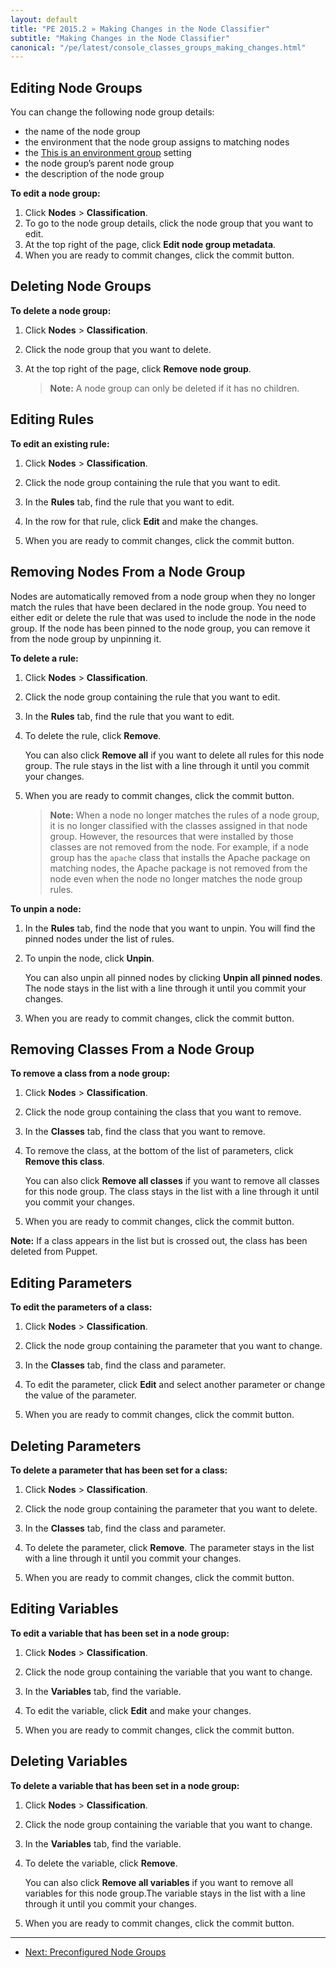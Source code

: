 ```yaml
---
layout: default
title: "PE 2015.2 » Making Changes in the Node Classifier"
subtitle: "Making Changes in the Node Classifier"
canonical: "/pe/latest/console_classes_groups_making_changes.html"
---
```



[environment_override]: ./console_classes_groups_environment_override.html

## Editing Node Groups

You can change the following node group details:

- the name of the node group
- the environment that the node group assigns to matching nodes
- the [This is an environment group][environment_override] setting
- the node group’s parent node group
- the description of the node group

**To edit a node group:**

1. Click **Nodes** > **Classification**.
2. To go to the node group details, click the node group that you want to edit.
3. At the top right of the page, click **Edit node group metadata**.
4. When you are ready to commit changes, click the commit button.

## Deleting Node Groups

**To delete a node group:**

1. Click **Nodes** > **Classification**.

2. Click the node group that you want to delete.

3. At the top right of the page, click **Remove node group**.

    > **Note:** A node group can only be deleted if it has no children.

## Editing Rules

**To edit an existing rule:**

1. Click **Nodes** > **Classification**.

2. Click the node group containing the rule that you want to edit.

3. In the **Rules** tab, find the rule that you want to edit.

4. In the row for that rule, click **Edit** and make the changes.

5. When you are ready to commit changes, click the commit button.

## Removing Nodes From a Node Group

Nodes are automatically removed from a node group when they no longer match the rules that have been declared in the node group. You need to either edit or delete the rule that was used to include the node in the node group. If the node has been pinned to the node group, you can remove it from the node group by unpinning it.

**To delete a rule:**

1. Click **Nodes** > **Classification**.

2. Click the node group containing the rule that you want to edit.

3. In the **Rules** tab, find the rule that you want to edit.

4. To delete the rule, click **Remove**.

   You can also click **Remove all** if you want to delete all rules for this node group. The rule stays in the list with a line through it until you commit your changes.

5. When you are ready to commit changes, click the commit button.

    > **Note:** When a node no longer matches the rules of a node group, it is no longer classified with the classes assigned in that node group. However, the resources that were installed by those classes are not removed from the node. For example, if a node group has the `apache` class that installs the Apache package on matching nodes, the Apache package is not removed from the node even when the node no longer matches the node group rules.

**To unpin a node:**

1. In the **Rules** tab, find the node that you want to unpin. You will find the pinned nodes under the list of rules.

2. To unpin the node, click **Unpin**.

   You can also unpin all pinned nodes by clicking **Unpin all pinned nodes**. The node stays in the list with a line through it until you commit your changes.

3. When you are ready to commit changes, click the commit button.


## Removing Classes From a Node Group

**To remove a class from a node group:**

1. Click **Nodes** > **Classification**.

2. Click the node group containing the class that you want to remove.

3. In the **Classes** tab, find the class that you want to remove.

4. To remove the class, at the bottom of the list of parameters, click **Remove this class**.

   You can also click **Remove all classes** if you want to remove all classes for this node group. The class stays in the list with a line through it until you commit your changes.

5. When you are ready to commit changes, click the commit button.

**Note:** If a class appears in the list but is crossed out, the class has been deleted from Puppet.

## Editing Parameters

**To edit the parameters of a class:**

1. Click **Nodes** > **Classification**.

2. Click the node group containing the parameter that you want to change.

3. In the **Classes** tab, find the class and parameter.

4. To edit the parameter, click **Edit** and select another parameter or change the value of the parameter.

5. When you are ready to commit changes, click the commit button.

## Deleting Parameters

**To delete a parameter that has been set for a class:**

1. Click **Nodes** > **Classification**.

2. Click the node group containing the parameter that you want to delete.

3. In the **Classes** tab, find the class and parameter.

4. To delete the parameter, click **Remove**. The parameter stays in the list with a line through it until you commit your changes.

5. When you are ready to commit changes, click the commit button.

## Editing Variables

**To edit a variable that has been set in a node group:**

1. Click **Nodes** > **Classification**.

2. Click the node group containing the variable that you want to change.

3. In the **Variables** tab, find the variable.

4. To edit the variable, click **Edit** and make your changes.

5. When you are ready to commit changes, click the commit button.

## Deleting Variables

**To delete a variable that has been set in a node group:**

1. Click **Nodes** > **Classification**.

2. Click the node group containing the variable that you want to change.

3. In the **Variables** tab, find the variable.

4. To delete the variable, click **Remove**.

   You can also click **Remove all variables** if you want to remove all variables for this node group.The variable stays in the list with a line through it until you commit your changes.

5. When you are ready to commit changes, click the commit button.


* * *

- [Next: Preconfigured Node Groups](./console_classes_groups_preconfigured_groups.html)
